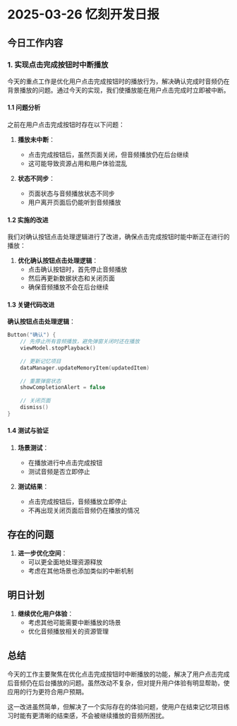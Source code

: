 # 2025-03-26 忆刻开发日报

## 今日工作内容

### 1. 实现点击完成按钮时中断播放

今天的重点工作是优化用户点击完成按钮时的播放行为，解决确认完成时音频仍在背景播放的问题。通过今天的实现，我们使播放能在用户点击完成时立即被中断。

#### 1.1 问题分析

之前在用户点击完成按钮时存在以下问题：

1. **播放未中断**：
   - 点击完成按钮后，虽然页面关闭，但音频播放仍在后台继续
   - 这可能导致资源占用和用户体验混乱

2. **状态不同步**：
   - 页面状态与音频播放状态不同步
   - 用户离开页面后仍能听到音频播放

#### 1.2 实施的改进

我们对确认按钮点击处理逻辑进行了改进，确保点击完成按钮时能中断正在进行的播放：

1. **优化确认按钮点击处理逻辑**：
   - 点击确认按钮时，首先停止音频播放
   - 然后再更新数据状态和关闭页面
   - 确保音频播放不会在后台继续

#### 1.3 关键代码改进

**确认按钮点击处理逻辑**：

```swift
Button("确认") {
    // 先停止所有音频播放，避免弹窗关闭时还在播放
    viewModel.stopPlayback()
    
    // 更新记忆项目
    dataManager.updateMemoryItem(updatedItem)
    
    // 重置弹窗状态
    showCompletionAlert = false
    
    // 关闭页面
    dismiss()
}
```

#### 1.4 测试与验证

1. **场景测试**：
   - 在播放进行中点击完成按钮
   - 测试音频是否立即停止

2. **测试结果**：
   - 点击完成按钮后，音频播放立即停止
   - 不再出现关闭页面后音频仍在播放的情况

## 存在的问题

1. **进一步优化空间**：
   - 可以更全面地处理资源释放
   - 考虑在其他场景也添加类似的中断机制

## 明日计划

1. **继续优化用户体验**：
   - 考虑其他可能需要中断播放的场景
   - 优化音频播放相关的资源管理

## 总结

今天的工作主要聚焦在优化点击完成按钮时中断播放的功能，解决了用户点击完成后音频仍在后台播放的问题。虽然改动不复杂，但对提升用户体验有明显帮助，使应用的行为更符合用户预期。

这一改进虽然简单，但解决了一个实际存在的体验问题，使用户在结束记忆项目练习时能有更清晰的结束感，不会被继续播放的音频所困扰。 